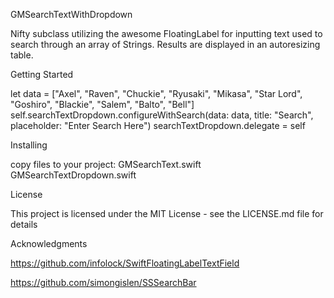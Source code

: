 GMSearchTextWithDropdown

Nifty subclass utilizing the awesome FloatingLabel for inputting text used to search through an array of Strings. 
Results are displayed in an autoresizing table.

Getting Started

let data = ["Axel", "Raven", "Chuckie", "Ryusaki", "Mikasa", "Star Lord", "Goshiro", "Blackie", "Salem", "Balto", "Bell"]
self.searchTextDropdown.configureWithSearch(data: data, title: "Search", placeholder: "Enter Search Here")
searchTextDropdown.delegate = self

Installing

copy files to your project:
GMSearchText.swift
GMSearchTextDropdown.swift

License

This project is licensed under the MIT License - see the LICENSE.md file for details

Acknowledgments

https://github.com/infolock/SwiftFloatingLabelTextField

https://github.com/simongislen/SSSearchBar
